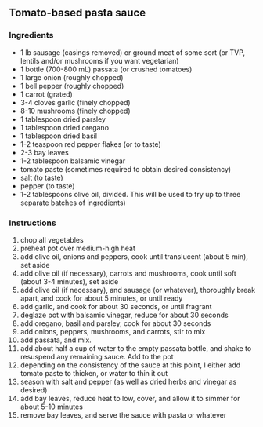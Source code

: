 ## Tomato-based pasta sauce

### Ingredients

- 1 lb sausage (casings removed) or ground meat of some sort (or TVP, lentils and/or mushrooms if you want vegetarian)
- 1 bottle (700-800 mL) passata (or crushed tomatoes)
- 1 large onion (roughly chopped)
- 1 bell pepper (roughly chopped)
- 1 carrot (grated)
- 3-4 cloves garlic (finely chopped)
- 8-10 mushrooms (finely chopped)
- 1 tablespoon dried parsley
- 1 tablespoon dried oregano
- 1 tablespoon dried basil
- 1-2 teaspoon red pepper flakes (or to taste)
- 2-3 bay leaves
- 1-2 tablespoon balsamic vinegar
- tomato paste (sometimes required to obtain desired consistency)
- salt (to taste)
- pepper (to taste)
- 1-2 tablespoons olive oil, divided. This will be used to fry up to three separate batches of ingredients)

### Instructions

1. chop all vegetables
1. preheat pot over medium-high heat
1. add olive oil, onions and peppers, cook until translucent (about 5 min), set aside
1. add olive oil (if necessary), carrots and mushrooms, cook until soft (about 3-4 minutes), set aside
1. add olive oil (if necessary), and sausage (or whatever), thoroughly break apart, and cook for about 5 minutes, or until ready
1. add garlic, and cook for about 30 seconds, or until fragrant
1. deglaze pot with balsamic vinegar, reduce for about 30 seconds
1. add oregano, basil and parsley, cook for about 30 seconds
1. add onions, peppers, mushrooms, and carrots, stir to mix
1. add passata, and mix.
1. add about half a cup of water to the empty passata bottle, and shake to resuspend any remaining sauce. Add to the pot
1. depending on the consistency of the sauce at this point, I either add tomato paste to thicken, or water to thin it out
1. season with salt and pepper (as well as dried herbs and vinegar as desired)
1. add bay leaves, reduce heat to low, cover, and allow it to simmer for about 5-10 minutes
1. remove bay leaves, and serve the sauce with pasta or whatever

